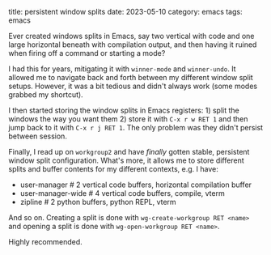 title: persistent window splits
date: 2023-05-10
category: emacs
tags: emacs


Ever created windows splits in Emacs, say two vertical with code and
one large horizontal beneath with compilation output, and then having
it ruined when firing off a command or starting a mode?

I had this for years, mitigating it with `winner-mode` and
`winner-undo`. It allowed me to navigate back and forth between my
different window split setups. However, it was a bit tedious and
didn't always work (some modes grabbed my shortcut).

I then started storing the window splits in Emacs registers: 1) split
the windows the way you want them 2) store it with `C-x r w RET 1` and
then jump back to it with `C-x r j RET 1`. The only problem was they
didn't persist between session.

Finally, I read up on `workgroup2` and have *finally* gotten stable,
persistent window split configuration. What's more, it allows me to
store different splits and buffer contents for my different contexts,
e.g. I have:
- user-manager # 2 vertical code buffers, horizontal compilation buffer
- user-manager-wide # 4 vertical code buffers, compile, vterm
- zipline #  2 python buffers, python REPL, vterm

And so on. Creating a split is done with `wg-create-workgroup RET
<name>` and opening a split is done with `wg-open-workgroup RET
<name>`.

Highly recommended.
